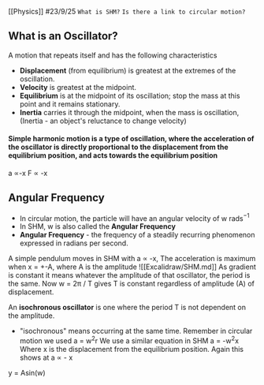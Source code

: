 [[Physics]]
#23/9/25
`What is SHM?`
`Is there a link to circular motion?`
## What is an Oscillator?
A motion that repeats itself and has the following characteristics
- **Displacement** (from equilibrium) is greatest at the extremes of the oscillation.
- **Velocity** is greatest at the midpoint.
- **Equilibrium** is at the midpoint of its oscillation; stop the mass at this point and it remains stationary.
- **Inertia** carries it through the midpoint, when the mass is oscillation,
(Inertia - an object's reluctance to change velocity)
#### Simple harmonic motion is a type of oscillation, where the acceleration of the oscillator is directly proportional to the displacement from the equilibrium position, and acts towards the equilibrium position

a ∝-x
F ∝ -x

## Angular Frequency
- In circular motion, the particle will have an angular velocity of w rads$^{-1}$
- In SHM, w is also called the **Angular Frequency**
- **Angular Frequency** - the frequency of a steadily recurring phenomenon expressed in radians per second.

A simple pendulum moves in SHM with a ∝ -x,
The acceleration is maximum when x = +-A,
where A is the amplitude
![[Excalidraw/SHM.md]]
As gradient is constant it means whatever the amplitude of that oscillator, the period is the same.
Now w = 2π / T gives T is constant regardless of amplitude (A) of displacement.

An **isochronous oscillator** is one where the period T is not dependent on the amplitude.
- "isochronous" means occurring at the same time.
Remember in circular motion we used a = w$^2$r
We use a similar equation in SHM
a = -w$^2$x
Where x is the displacement from the equilibrium position.
Again this shows at a ∝ - x

y = Asin(w)
